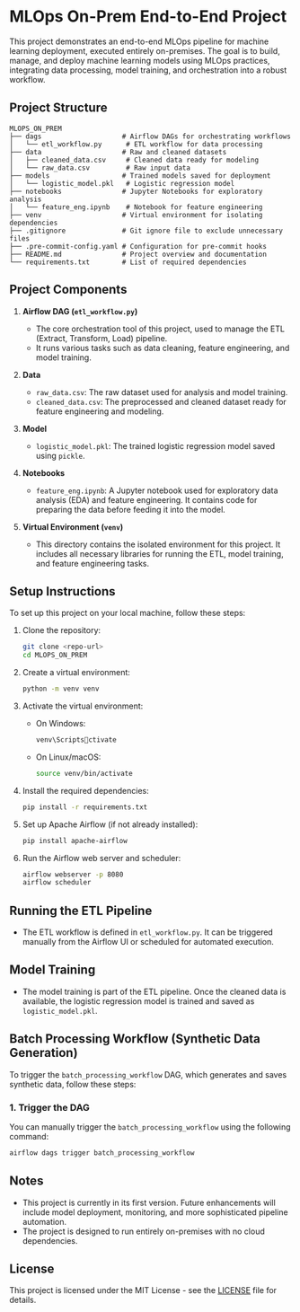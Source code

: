 
# MLOps On-Prem End-to-End Project

This project demonstrates an end-to-end MLOps pipeline for machine learning deployment, executed entirely on-premises. The goal is to build, manage, and deploy machine learning models using MLOps practices, integrating data processing, model training, and orchestration into a robust workflow.

## Project Structure

```
MLOPS_ON_PREM
├── dags                    # Airflow DAGs for orchestrating workflows
│   └── etl_workflow.py      # ETL workflow for data processing
├── data                    # Raw and cleaned datasets
│   ├── cleaned_data.csv     # Cleaned data ready for modeling
│   └── raw_data.csv         # Raw input data
├── models                  # Trained models saved for deployment
│   └── logistic_model.pkl   # Logistic regression model
├── notebooks               # Jupyter Notebooks for exploratory analysis
│   └── feature_eng.ipynb    # Notebook for feature engineering
├── venv                    # Virtual environment for isolating dependencies
├── .gitignore              # Git ignore file to exclude unnecessary files
├── .pre-commit-config.yaml # Configuration for pre-commit hooks
├── README.md               # Project overview and documentation
└── requirements.txt        # List of required dependencies
```

## Project Components

1. **Airflow DAG (`etl_workflow.py`)**  
   - The core orchestration tool of this project, used to manage the ETL (Extract, Transform, Load) pipeline.
   - It runs various tasks such as data cleaning, feature engineering, and model training.

2. **Data**  
   - `raw_data.csv`: The raw dataset used for analysis and model training.
   - `cleaned_data.csv`: The preprocessed and cleaned dataset ready for feature engineering and modeling.

3. **Model**  
   - `logistic_model.pkl`: The trained logistic regression model saved using `pickle`.

4. **Notebooks**  
   - `feature_eng.ipynb`: A Jupyter notebook used for exploratory data analysis (EDA) and feature engineering. It contains code for preparing the data before feeding it into the model.

5. **Virtual Environment (`venv`)**  
   - This directory contains the isolated environment for this project. It includes all necessary libraries for running the ETL, model training, and feature engineering tasks.

## Setup Instructions

To set up this project on your local machine, follow these steps:

1. Clone the repository:
   ```bash
   git clone <repo-url>
   cd MLOPS_ON_PREM
   ```

2. Create a virtual environment:
   ```bash
   python -m venv venv
   ```

3. Activate the virtual environment:
   - On Windows:
     ```bash
     venv\Scriptsctivate
     ```
   - On Linux/macOS:
     ```bash
     source venv/bin/activate
     ```

4. Install the required dependencies:
   ```bash
   pip install -r requirements.txt
   ```

5. Set up Apache Airflow (if not already installed):
   ```bash
   pip install apache-airflow
   ```

6. Run the Airflow web server and scheduler:
   ```bash
   airflow webserver -p 8080
   airflow scheduler
   ```

## Running the ETL Pipeline

- The ETL workflow is defined in `etl_workflow.py`. It can be triggered manually from the Airflow UI or scheduled for automated execution.

## Model Training

- The model training is part of the ETL pipeline. Once the cleaned data is available, the logistic regression model is trained and saved as `logistic_model.pkl`.

## Batch Processing Workflow (Synthetic Data Generation)

To trigger the `batch_processing_workflow` DAG, which generates and saves synthetic data, follow these steps:

### 1. Trigger the DAG

You can manually trigger the `batch_processing_workflow` using the following command:

```bash
airflow dags trigger batch_processing_workflow
```

## Notes

- This project is currently in its first version. Future enhancements will include model deployment, monitoring, and more sophisticated pipeline automation.
- The project is designed to run entirely on-premises with no cloud dependencies.

## License

This project is licensed under the MIT License - see the [LICENSE](LICENSE) file for details.

